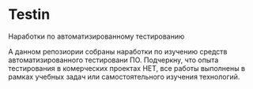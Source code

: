 # Testin
Наработки по автоматизированному тестированию

А данном репозиории собраны наработки по изучению средств автоматизированного тестировани ПО.
Подчеркну, что опыта тестирования в комерческих проектах НЕТ, все работы выполнены в рамках учебных задач или самостоятельного изучения технологий.
